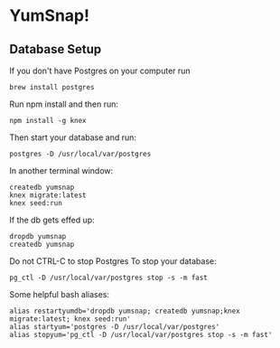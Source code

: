 # YumSnap!

## Database Setup

If you don't have Postgres on your computer run
```
brew install postgres
```
Run npm install
and then run:
```
npm install -g knex
```
Then start your database and run:
```
postgres -D /usr/local/var/postgres
```
In another terminal window:
```
createdb yumsnap
knex migrate:latest
knex seed:run
```
If the db gets effed up:
```
dropdb yumsnap
createdb yumsnap
```

Do not CTRL-C to stop Postgres
To stop your database:
```
pg_ctl -D /usr/local/var/postgres stop -s -m fast
```
Some helpful bash aliases:
```
alias restartyumdb='dropdb yumsnap; createdb yumsnap;knex migrate:latest; knex seed:run'
alias startyum='postgres -D /usr/local/var/postgres'
alias stopyum='pg_ctl -D /usr/local/var/postgres stop -s -m fast'
```
